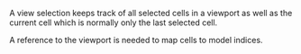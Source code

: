 A view selection keeps track of all selected cells in a viewport as well as the current cell which is normally only the last selected cell.

A reference to the viewport is needed to map cells to model indices.